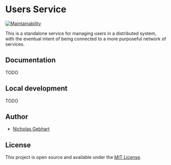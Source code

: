 # Users Service

[![Maintainability](https://api.codeclimate.com/v1/badges/1085a7c8e0eac2e53638/maintainability)](https://codeclimate.com/github/gebhartn/user-service/maintainability)

This is a standalone service for managing users in a distributed system, with the eventual intent of being connected to a more purposeful network of services.

## Documentation

TODO

## Local development

TODO

## Author

- [Nicholas Gebhart](https://nicholasgebhart.com)

## License

This project is open source and available under the [MIT License](LICENSE).
